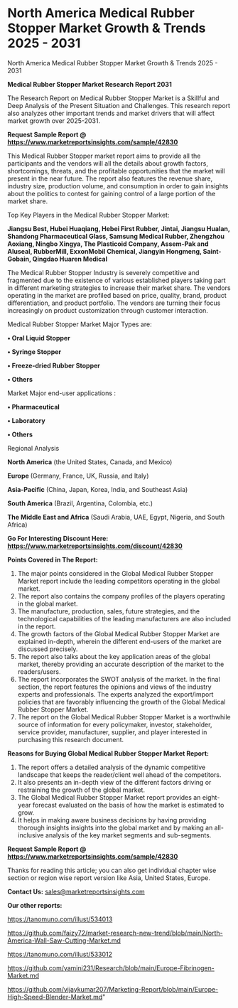 # North America Medical Rubber Stopper Market Growth & Trends 2025 - 2031
North America Medical Rubber Stopper Market Growth & Trends 2025 - 2031

<strong>Medical Rubber Stopper Market Research Report 2031</strong>

The Research Report on Medical Rubber Stopper Market is a Skillful and Deep Analysis of the Present Situation and Challenges. This research report also analyzes other important trends and market drivers that will affect market growth over 2025-2031.

<strong>Request Sample Report @ <a href=https://www.marketreportsinsights.com/sample/42830>https://www.marketreportsinsights.com/sample/42830</a></strong>

This Medical Rubber Stopper market report aims to provide all the participants and the vendors will all the details about growth factors, shortcomings, threats, and the profitable opportunities that the market will present in the near future. The report also features the revenue share, industry size, production volume, and consumption in order to gain insights about the politics to contest for gaining control of a large portion of the market share.

Top Key Players in the Medical Rubber Stopper Market:

<strong>Jiangsu Best, Hubei Huaqiang, Hebei First Rubber, Jintai, Jiangsu Hualan, Shandong Pharmaceutical Glass, Samsung Medical Rubber, Zhengzhou Aoxiang, Ningbo Xingya, The Plasticoid Company, Assem-Pak and Aluseal, RubberMill, ExxonMobil Chemical, Jiangyin Hongmeng, Saint-Gobain, Qingdao Huaren Medical</strong>

The Medical Rubber Stopper Industry is severely competitive and fragmented due to the existence of various established players taking part in different marketing strategies to increase their market share. The vendors operating in the market are profiled based on price, quality, brand, product differentiation, and product portfolio. The vendors are turning their focus increasingly on product customization through customer interaction.

Medical Rubber Stopper Market Major Types are:

<strong>•  Oral Liquid Stopper

•  Syringe Stopper

•  Freeze-dried Rubber Stopper

•  Others</strong>

Market Major end-user applications :

<strong>•  Pharmaceutical

•  Laboratory

•  Others</strong>

Regional Analysis

</u><strong><b>North America</b></strong> (the United States, Canada, and Mexico)

<strong><b>Europe </b></strong>(Germany, France, UK, Russia, and Italy)

<strong><b>Asia-Pacific</b></strong> (China, Japan, Korea, India, and Southeast Asia)

<strong><b>South America</b></strong> (Brazil, Argentina, Colombia, etc.)

<strong><b>The Middle East and Africa</b></strong> (Saudi Arabia, UAE, Egypt, Nigeria, and South Africa)

<strong>Go For Interesting Discount Here: <a href=https://www.marketreportsinsights.com/discount/42830>https://www.marketreportsinsights.com/discount/42830</a></strong>

<strong>Points Covered in The Report:</strong>
<ol>
  <li>The major points considered in the Global Medical Rubber Stopper Market report include the leading competitors operating in the global market.</li>
  <li>The report also contains the company profiles of the players operating in the global market.</li>
  <li>The manufacture, production, sales, future strategies, and the technological capabilities of the leading manufacturers are also included in the report.</li>
  <li>The growth factors of the Global Medical Rubber Stopper Market are explained in-depth, wherein the different end-users of the market are discussed precisely.</li>
  <li>The report also talks about the key application areas of the global market, thereby providing an accurate description of the market to the readers/users.</li>
  <li>The report incorporates the SWOT analysis of the market. In the final section, the report features the opinions and views of the industry experts and professionals. The experts analyzed the export/import policies that are favorably influencing the growth of the Global Medical Rubber Stopper Market.</li>
  <li>The report on the Global Medical Rubber Stopper Market is a worthwhile source of information for every policymaker, investor, stakeholder, service provider, manufacturer, supplier, and player interested in purchasing this research document.</li>
</ol>
<strong>Reasons for Buying Global Medical Rubber Stopper Market Report:</strong>

<ol>
  <li>The report offers a detailed analysis of the dynamic competitive landscape that keeps the reader/client well ahead of the competitors.</li>
  <li>It also presents an in-depth view of the different factors driving or restraining the growth of the global market.</li>
  <li>The Global Medical Rubber Stopper Market report provides an eight-year forecast evaluated on the basis of how the market is estimated to grow.</li>
  <li>It helps in making aware business decisions by having providing thorough insights insights into the global market and by making an all-inclusive analysis of the key market segments and sub-segments.</li>
</ol>
<strong>Request Sample Report @ <a href=https://www.marketreportsinsights.com/sample/42830>https://www.marketreportsinsights.com/sample/42830</a></strong>


Thanks for reading this article; you can also get individual chapter wise section or region wise report version like Asia, United States, Europe.

<strong>Contact Us:</strong>
sales@marketreportsinsights.com

<strong>Our other reports:</strong>

<a href=https://tanomuno.com/illust/534013>https://tanomuno.com/illust/534013</a>

<a href=https://github.com/faizy72/market-research-new-trend/blob/main/North-America-Wall-Saw-Cutting-Market.md>https://github.com/faizy72/market-research-new-trend/blob/main/North-America-Wall-Saw-Cutting-Market.md</a>

<a href=https://tanomuno.com/illust/533012>https://tanomuno.com/illust/533012</a>

<a href=https://github.com/yamini231/Research/blob/main/Europe-Fibrinogen-Market.md>https://github.com/yamini231/Research/blob/main/Europe-Fibrinogen-Market.md</a>

<a href=https://github.com/vijaykumar207/Marketing-Report/blob/main/Europe-High-Speed-Blender-Market.md>https://github.com/vijaykumar207/Marketing-Report/blob/main/Europe-High-Speed-Blender-Market.md</a>"
